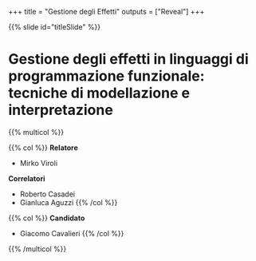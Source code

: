 +++
title = "Gestione degli Effetti"
outputs = ["Reveal"]
+++

{{% slide id="titleSlide" %}}

# Gestione degli effetti in linguaggi di programmazione funzionale: tecniche di modellazione e interpretazione

{{% multicol %}}

{{% col %}}
__Relatore__
- Mirko Viroli

__Correlatori__
* Roberto Casadei
* Gianluca Aguzzi
{{% /col %}}

{{% col %}}
__Candidato__
- Giacomo Cavalieri
{{% /col %}}

{{% /multicol %}}